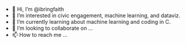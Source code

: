 - 👋 Hi, I’m @ibringfaith
- 👀 I’m interested in civic engagement, machine learning, and dataviz.
- 🌱 I’m currently learning about machine learning and coding in C.
- 💞️ I’m looking to collaborate on ...
- 📫 How to reach me ...

<!---
ibringfaith/ibringfaith is a ✨ special ✨ repository because its `README.md` (this file) appears on your GitHub profile.
You can click the Preview link to take a look at your changes.
--->
